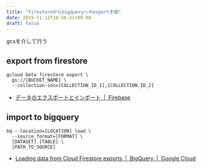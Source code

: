 ```yaml
---
title: "firestoreからbigqueryへのexport手順"
date: 2019-11-12T18:56:11+09:00
draft: false
---
```


gcsを介して行う


## export from firestore

```
gcloud beta firestore export \
  gs://[BUCKET_NAME] \
  --collection-ids=[COLLECTION_ID_1],[COLLECTION_ID_2]
```

- [データのエクスポートとインポート  |  Firebase](https://firebase.google.com/docs/firestore/manage-data/export-import?hl=ja)


## import to bigquery

```
bq --location=[LOCATION] load \
  --source_format=[FORMAT] \
  [DATASET].[TABLE] \
  [PATH_TO_SOURCE]
```

- [Loading data from Cloud Firestore exports  |  BigQuery  |  Google Cloud](https://cloud.google.com/bigquery/docs/loading-data-cloud-firestore#loading_cloud_firestore_export_service_data)


